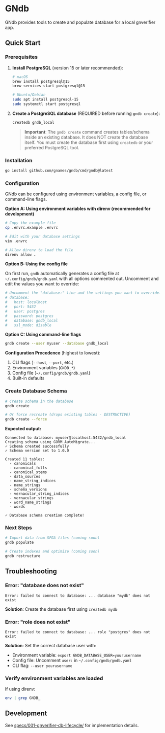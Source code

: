 # GNdb

GNdb provides tools to create and populate database for a local gnverifier app.

## Quick Start

### Prerequisites

1. **Install PostgreSQL** (version 15 or later recommended):
   ```bash
   # macOS
   brew install postgresql@15
   brew services start postgresql@15
   
   # Ubuntu/Debian
   sudo apt install postgresql-15
   sudo systemctl start postgresql
   ```

2. **Create a PostgreSQL database** (REQUIRED before running `gndb create`):
   ```bash
   createdb gndb_local
   ```
   
   > **Important**: The `gndb create` command creates tables/schema inside an existing database. 
   > It does NOT create the database itself. You must create the database first using `createdb` 
   > or your preferred PostgreSQL tool.

### Installation

```bash
go install github.com/gnames/gndb/cmd/gndb@latest
```

### Configuration

GNdb can be configured using environment variables, a config file, or command-line flags.

**Option A: Using environment variables with direnv (recommended for development)**

```bash
# Copy the example file
cp .envrc.example .envrc

# Edit with your database settings
vim .envrc

# Allow direnv to load the file
direnv allow .
```

**Option B: Using the config file**

On first run, `gndb` automatically generates a config file at `~/.config/gndb/gndb.yaml` with all options commented out. Uncomment and edit the values you want to override:

```yaml
# Uncomment the "database:" line and the settings you want to override:
# database:
#   host: localhost
#   port: 5432
#   user: postgres
#   password: postgres
#   database: gndb_local
#   ssl_mode: disable
```

**Option C: Using command-line flags**

```bash
gndb create --user myuser --database gndb_local
```

**Configuration Precedence** (highest to lowest):
1. CLI flags (`--host`, `--port`, etc.)
2. Environment variables (`GNDB_*`)
3. Config file (`~/.config/gndb/gndb.yaml`)
4. Built-in defaults

### Create Database Schema

```bash
# Create schema in the database
gndb create

# Or force recreate (drops existing tables - DESTRUCTIVE)
gndb create --force
```

**Expected output:**
```
Connected to database: myuser@localhost:5432/gndb_local
Creating schema using GORM AutoMigrate...
✓ Schema created successfully
✓ Schema version set to 1.0.0

Created 11 tables:
  - canonicals
  - canonical_fulls
  - canonical_stems
  - data_sources
  - name_string_indices
  - name_strings
  - schema_versions
  - vernacular_string_indices
  - vernacular_strings
  - word_name_strings
  - words

✓ Database schema creation complete!
```

### Next Steps

```bash
# Import data from SFGA files (coming soon)
gndb populate

# Create indexes and optimize (coming soon)
gndb restructure
```

## Troubleshooting

### Error: "database does not exist"

```
Error: failed to connect to database: ... database "mydb" does not exist
```

**Solution**: Create the database first using `createdb mydb`

### Error: "role does not exist"

```
Error: failed to connect to database: ... role "postgres" does not exist
```

**Solution**: Set the correct database user with:
- Environment variable: `export GNDB_DATABASE_USER=yourusername`
- Config file: Uncomment `user:` in `~/.config/gndb/gndb.yaml`
- CLI flag: `--user yourusername`

### Verify environment variables are loaded

If using direnv:
```bash
env | grep GNDB_
```

## Development

See [specs/001-gnverifier-db-lifecycle/](specs/001-gnverifier-db-lifecycle/) for implementation details.
